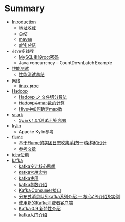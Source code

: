 # Summary

* [Introduction](README.md)
   * [地址收藏](di_zhi_shou_cang.md)
   * 总结
   * [maven](mven.md)
   * [slf4j总结](slf4jzong_jie.md)
* [Java多线程](javaduo_xian_cheng.md)
   * [MySQL重设root密码](mysqlzhong_she_root_mi_ma.md)
   * Java concurrency – CountDownLatch Example
* [性能测试](xing_neng_ce_shi.md)
   * [性能测试总结](xing_neng_ce_shi_zong_jie.md)
* 网络
   * [linux proc](linux_proc.md)
* [Hadoop](hadoop.md)
   * [Hadoop 之 文件切分算法](hadoop_zhi_wen_jian_qie_fen_suan_fa.md)
   * [Hadoop中map数的计算](hadoopzhong_map_shu_de_ji_suan.md)
   * [Hive中如何确定map数](hivezhong_ru_he_que_ding_map_shu.md)
* [spark](spark.md)
   * [Spark 1.6.1测试环境 部署](spark_161ce_shi_huan_jing_bu_shu.md)
* [kylin](kylin.md)
   * Apache Kylin参考
* [flume](flume.md)
   * [基于Flume的美团日志收集系统(一)架构和设计](ji_yuflume_de_mei_tuan_ri_zhi_shou_ji_xi_7edf28_4e.md)
   * [参考文章](can_kao_wen_zhang.md)
* [idea使用](ideashi_yong.md)
* [kafka](kafka.md)
   * [kafka设计核心思想](kafkashe_ji_he_xin_si_xiang.md)
   * [kafka常用命令](kafkachang_yong_ming_ling.md)
   * [kafka使用](kafkashi_yong.md)
   * [kafka参数介绍](kafkacan_shu_jie_shao.md)
   * [Kafka Consumer接口](kafka_consumerjie_kou.md)
   * [分布式消息队列kafka系列介绍 — 核心API介绍及实例](fen_bu_shi_xiao_xi_dui_lie_kafka_xi_lie_jie_shao__.md)
   * [使用新的Kafka消费者客户端](shi_yong_xin_de_kafka_xiao_fei_zhe_ke_hu_duan.md)
   * [Kafka 0.9 新特性介绍](kafka_09_xin_te_xing_jie_shao.md)
   * [kafka入门介绍](kafkaru_men_jie_shao.md)


